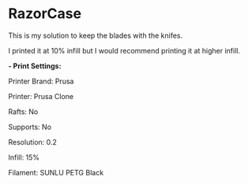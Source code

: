 # RazorCase

This is my solution to keep the blades with the knifes.

I printed it at 10% infill but I would recommend printing it at higher infill.

**- Print Settings:**


Printer Brand: Prusa

Printer: Prusa Clone

Rafts: No

Supports: No

Resolution: 0.2

Infill: 15%

Filament: SUNLU PETG Black
